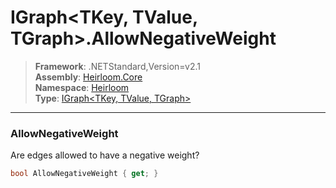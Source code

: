 # IGraph\<TKey, TValue, TGraph>.AllowNegativeWeight

> **Framework**: .NETStandard,Version=v2.1  
> **Assembly**: [Heirloom.Core][0]  
> **Namespace**: [Heirloom][0]  
> **Type**: [IGraph\<TKey, TValue, TGraph>][1]  

--------------------------------------------------------------------------------

### AllowNegativeWeight

Are edges allowed to have a negative weight?

```cs
bool AllowNegativeWeight { get; }
```

[0]: ..\Heirloom.Core.md
[1]: Heirloom.IGraph[TKey,TValue,TGraph].md
